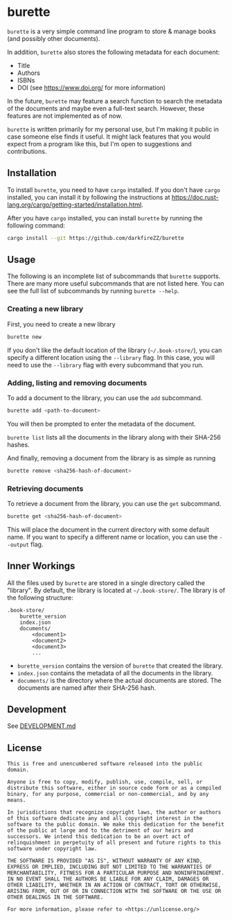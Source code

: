 
# burette

`burette` is a very simple command line program to store & manage books (and
possibly other documents).

In addition, `burette` also stores the following metadata for each document:
 - Title
 - Authors
 - ISBNs
 - DOI (see <https://www.doi.org/> for more information)

In the future, `burette` may feature a search function to search the metadata
of the documents and maybe even a full-text search.
However, these features are not implemented as of now.

`burette` is written primarily for my personal use, but I'm making it public in
case someone else finds it useful.
It might lack features that you would expect from a program like this, but I'm
open to suggestions and contributions.

## Installation

To install `burette`, you need to have `cargo` installed.
If you don't have `cargo` installed, you can install it by following the
instructions at
<https://doc.rust-lang.org/cargo/getting-started/installation.html>.

After you have `cargo` installed, you can install `burette` by running the
following command:

```sh
cargo install --git https://github.com/darkfireZZ/burette
```

## Usage

The following is an incomplete list of subcommands that `burette` supports.
There are many more useful subcommands that are not listed here.
You can see the full list of subcommands by running `burette --help`.

### Creating a new library

First, you need to create a new library
```sh
burette new
```
If you don't like the default location of the library (`~/.book-store/`), you
can specify a different location using the `--library` flag.
In this case, you will need to use the `--library` flag with every subcommand
that you run.

### Adding, listing and removing documents

To add a document to the library, you can use the `add` subcommand.
```sh
burette add <path-to-document>
```
You will then be prompted to enter the metadata of the document.

`burette list` lists all the documents in the library along with their SHA-256
hashes.

And finally, removing a document from the library is as simple as running
```sh
burette remove <sha256-hash-of-document>
```

### Retrieving documents

To retrieve a document from the library, you can use the `get` subcommand.
```sh
burette get <sha256-hash-of-document>
```

This will place the document in the current directory with some default name.
If you want to specify a different name or location, you can use the `--output`
flag.

## Inner Workings

All the files used by `burette` are stored in a single directory called the
"library".
By default, the library is located at `~/.book-store/`.
The library is of the following structure:

```
.book-store/
    burette_version
    index.json
    documents/
        <document1>
        <document2>
        <document3>
        ...
```

- `burette_version` contains the version of `burette` that created the library.
- `index.json` contains the metadata of all the documents in the library.
- `documents/` is the directory where the actual documents are stored.
  The documents are named after their SHA-256 hash.

## Development

See [DEVELOPMENT.md](DEVELOPMENT.md)

## License

```plaintext
This is free and unencumbered software released into the public domain.

Anyone is free to copy, modify, publish, use, compile, sell, or
distribute this software, either in source code form or as a compiled
binary, for any purpose, commercial or non-commercial, and by any
means.

In jurisdictions that recognize copyright laws, the author or authors
of this software dedicate any and all copyright interest in the
software to the public domain. We make this dedication for the benefit
of the public at large and to the detriment of our heirs and
successors. We intend this dedication to be an overt act of
relinquishment in perpetuity of all present and future rights to this
software under copyright law.

THE SOFTWARE IS PROVIDED "AS IS", WITHOUT WARRANTY OF ANY KIND,
EXPRESS OR IMPLIED, INCLUDING BUT NOT LIMITED TO THE WARRANTIES OF
MERCHANTABILITY, FITNESS FOR A PARTICULAR PURPOSE AND NONINFRINGEMENT.
IN NO EVENT SHALL THE AUTHORS BE LIABLE FOR ANY CLAIM, DAMAGES OR
OTHER LIABILITY, WHETHER IN AN ACTION OF CONTRACT, TORT OR OTHERWISE,
ARISING FROM, OUT OF OR IN CONNECTION WITH THE SOFTWARE OR THE USE OR
OTHER DEALINGS IN THE SOFTWARE.

For more information, please refer to <https://unlicense.org/>
```
